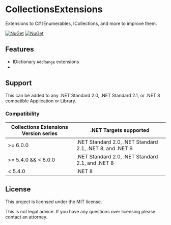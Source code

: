 # CollectionsExtensions

Extensions to C# IEnumerables, ICollections, and more to improve them.

[![NuGet](https://img.shields.io/nuget/v/AlastairLundy.Extensions.Collections.svg)](https://www.nuget.org/packages/AlastairLundy.Extensions.Collections/) 
[![NuGet](https://img.shields.io/nuget/dt/AlastairLundy.Extensions.Collections.svg)](https://www.nuget.org/packages/AlastairLundy.Extensions.Collections/)

## Features
* IDictionary ``AddRange`` extensions
* 

## Support 
This can be added to any .NET Standard 2.0, .NET Standard 2.1, or .NET 8 compatible Application or Library.


### Compatibility 


| Collections Extensions Version series | .NET Targets supported                                   | 
|---------------------------------------|----------------------------------------------------------|
| >= 6.0.0                              | .NET Standard 2.0, .NET Standard 2.1, .NET 8, and .NET 9 |
| >= 5.4.0 && < 6.0.0                   | .NET Standard 2.0, .NET Standard 2.1, and .NET 8         |
| < 5.4.0                               | .NET 8                                                   |

## License
This project is licensed under the MIT license.

This is not legal advice. If you have any questions over licensing please contact an attorney.
